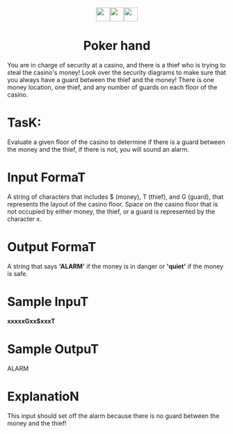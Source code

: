 <h1 align="center"><img src="https://github.com/blackcater/blackcater/raw/main/images/Hi.gif" height="32"/><img src="https://github.com/blackcater/blackcater/raw/main/images/Hi.gif" height="32"/><img src="https://github.com/blackcater/blackcater/raw/main/images/Hi.gif" height="32"/></h1>
<h1 align = "center"> Poker hand </h1>
You are in charge of security at a casino, and there is a thief who is trying to steal the casino's money! Look over the security diagrams to make sure that you always have a guard between the thief and the money! There is one money location, one thief, and any number of guards on each floor of the casino.
<h1 align = "left"> TasK: </h1>
Evaluate a given floor of the casino to determine if there is a guard between the money and the thief, if there is not, you will sound an alarm.
<h1> Input FormaT </h1>
A string of characters that includes $ (money), T (thief), and G (guard), that represents the layout of the casino floor.
Space on the casino floor that is not occupied by either money, the thief, or a guard is represented by the character x.
<h1> Output FormaT</h1>
A string that says <b>'ALARM'</b> if the money is in danger or <b>'quiet'</b> if the money is safe.
<h1> Sample InpuT</h1>
<b>xxxxxGxx$xxxT</b>
<h1>Sample OutpuT</h1>
ALARM
<h1>ExplanatioN</h1>
This input should set off the alarm because there is no guard between the money and the thief!
